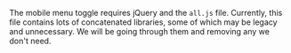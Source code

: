 The mobile menu toggle requires jQuery and the `all.js` file. Currently, this file contains lots of concatenated libraries, some of which may be legacy and unnecessary. We will be going through them and removing any we don't need.